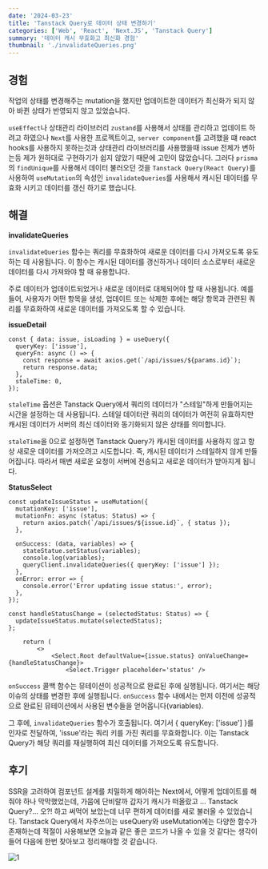 ```yaml
---
date: '2024-03-23'
title: 'Tanstack Query로 데이터 상태 변경하기'
categories: ['Web', 'React', 'Next.JS', 'Tanstack Query']
summary: '데이터 캐시 무효화고 최신화 경험'
thumbnail: './invalidateQueries.png'
---
```


## 경험

작업의 상태를 변경해주는 mutation을 했지만 업데이트한 데이터가 최신화가 되지 않아 바뀐 상태가 반영되지 않고 있었습니다.

`useEffect`나 상태관리 라이브러리 `zustand`를 사용해서 상태를 관리하고 업데이트 하려고 하였으나 `Next`를 사용한 프로젝트이고, `server component`를 고려했을 떄 react hooks를 사용하지 못하는것과 상태관리 라이브러리를 사용했을때 issue 전체가 변하는등 제가 원하대로 구현하기가 쉽지 않았기 때문에 고민이 많았습니다. 그러다 `prisma`의 `findUnique`를 사용해서 데이터 불러오던 것을 `Tanstack Query(React Query)`를 사용하여 `useMutation`의 속성인 `invalidateQueries`를 사용해서 캐시된 데이터를 무효화 시키고 데이터를 갱신 하기로 했습니다.

## 해결

**invalidateQueries**

`invalidateQueries` 함수는 쿼리를 무효화하여 새로운 데이터를 다시 가져오도록 유도하는 데 사용됩니다. 이 함수는 캐시된 데이터를 갱신하거나 데이터 소스로부터 새로운 데이터를 다시 가져와야 할 때 유용합니다.

주로 데이터가 업데이트되었거나 새로운 데이터로 대체되어야 할 때 사용됩니다. 예를 들어, 사용자가 어떤 항목을 생성, 업데이트 또는 삭제한 후에는 해당 항목과 관련된 쿼리를 무효화하여 새로운 데이터를 가져오도록 할 수 있습니다.

**issueDetail**

```tsx
const { data: issue, isLoading } = useQuery({
  queryKey: ['issue'],
  queryFn: async () => {
    const response = await axios.get(`/api/issues/${params.id}`);
    return response.data;
  },
  staleTime: 0,
});
```

`staleTime` 옵션은 Tanstack Query에서 쿼리의 데이터가 "스테일"하게 만들어지는 시간을 설정하는 데 사용됩니다. 스테일 데이터란 쿼리의 데이터가 여전히 유효하지만 캐시된 데이터가 서버의 최신 데이터와 동기화되지 않은 상태를 의미합니다.

`staleTime`을 0으로 설정하면 Tanstack Query가 캐시된 데이터를 사용하지 않고 항상 새로운 데이터를 가져오려고 시도합니다. 즉, 캐시된 데이터가 스테일하지 않게 만들어집니다. 따라서 매번 새로운 요청이 서버에 전송되고 새로운 데이터가 받아지게 됩니다.

**StatusSelect**

```tsx
const updateIssueStatus = useMutation({
  mutationKey: ['issue'],
  mutationFn: async (status: Status) => {
    return axios.patch(`/api/issues/${issue.id}`, { status });
  },

  onSuccess: (data, variables) => {
    stateStatue.setStatus(variables);
    console.log(variables);
    queryClient.invalidateQueries({ queryKey: ['issue'] });
  },
  onError: error => {
    console.error('Error updating issue status:', error);
  },
});

const handleStatusChange = (selectedStatus: Status) => {
  updateIssueStatus.mutate(selectedStatus);
};

    return (
        <>
            <Select.Root defaultValue={issue.status} onValueChange={handleStatusChange}>
                <Select.Trigger placeholder='status' />
```

`onSuccess` 콜백 함수는 뮤테이션이 성공적으로 완료된 후에 실행됩니다. 여기서는 해당 이슈의 상태를 변경한 후에 실행됩니다. `onSuccess` 함수 내에서는 먼저 이전에 성공적으로 완료된 뮤테이션에서 사용된 변수들을 얻어옵니다(variables).

그 후에, `invalidateQueries` 함수가 호출됩니다. 여기서 { queryKey: ['issue'] }를 인자로 전달하여, 'issue'라는 쿼리 키를 가진 쿼리를 무효화합니다. 이는 Tanstack Query가 해당 쿼리를 재실행하여 최신 데이터를 가져오도록 유도합니다.

## 후기

SSR을 고려하여 컴포넌트 설계를 치밀하게 해아하는 Next에서, 어떻게 업데이트를 해줘야 하나 막막했었는데, 가뭄에 단비랄까 갑자기 캐시가 떠올랐고 ... Tanstack Query?... 오?! 하고 써먹어 보았는데 너무 편하게 데이터를 새로 불러올 수 있었습니다. Tanstack Query에서 자주쓰이는 useQuery와 useMutation에는 다양한 함수가 존재하는데 적절이 사용해보면 오늘과 같은 좋은 코드가 나올 수 있을 것 같다는 생각이 들어 다음에 한번 찾아보고 정리해야할 것 같습니다.

![1](https://i.ibb.co/b2v16hS/Mar-23-2024-16-25-14.gif)
